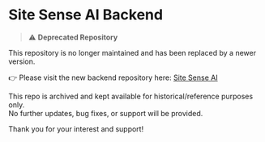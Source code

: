 # Site Sense AI Backend

> ⚠️ **Deprecated Repository**

This repository is no longer maintained and has been replaced by a newer version.

👉 Please visit the new backend repository here: [Site Sense AI](https://github.com/arpowe11/site-sense-ai/tree/main)

This repo is archived and kept available for historical/reference purposes only.  
No further updates, bug fixes, or support will be provided.

Thank you for your interest and support!
